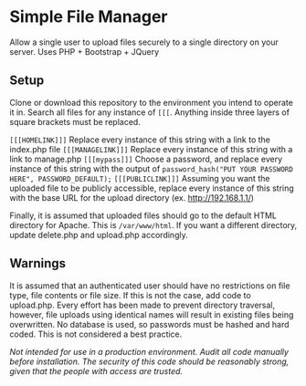# Simple File Manager
Allow a single user to upload files securely to a single directory on your server.  Uses PHP + Bootstrap + JQuery

## Setup
Clone or download this repository to the environment you intend to operate it in.  Search all files for any instance of `[[[`.  Anything inside three layers of square brackets must be replaced.

`[[[HOMELINK]]]`  Replace every instance of this string with a link to the index.php file
`[[[MANAGELINK]]]`  Replace every instance of this string with a link to manage.php
`[[[mypass]]]`  Choose a password, and replace every instance of this string with the output of ```password_hash("PUT YOUR PASSWORD HERE", PASSWORD_DEFAULT);```
`[[[PUBLICLINK]]]`  Assuming you want the uploaded file to be publicly accessible, replace every instance of this string with the base URL for the upload directory (ex. http://192.168.1.1/)

Finally, it is assumed that uploaded files should go to the default HTML directory for Apache.  This is `/var/www/html`.  If you want a different directory, update delete.php and upload.php accordingly.

## Warnings
It is assumed that an authenticated user should have no restrictions on file type, file contents or file size.  If this is not the case, add code to upload.php.
Every effort has been made to prevent directory traversal, however, file uploads using identical names will result in existing files being overwritten.
No database is used, so passwords must be hashed and hard coded.  This is not considered a best practice.

*Not intended for use in a production environment.  Audit all code manually before installation.  The security of this code should be reasonably strong, given that the people with access are trusted.*

